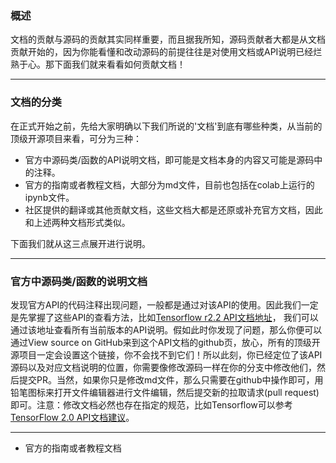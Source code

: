 
### 概述

文档的贡献与源码的贡献其实同样重要，而且据我所知，源码贡献者大都是从文档贡献开始的，因为你能看懂和改动源码的前提往往是对使用文档或API说明已经烂熟于心。那下面我们就来看看如何贡献文档！


---

### 文档的分类

在正式开始之前，先给大家明确以下我们所说的'文档'到底有哪些种类，从当前的顶级开源项目来看，可分为三种：

* 官方中源码类/函数的API说明文档，即可能是文档本身的内容又可能是源码中的注释。
* 官方的指南或者教程文档，大部分为md文件，目前也包括在colab上运行的ipynb文件。
* 社区提供的翻译或其他贡献文档，这些文档大都是还原或补充官方文档，因此和上述两种文档形式类似。


下面我们就从这三点展开进行说明。

---

### 官方中源码类/函数的说明文档

发现官方API的代码注释出现问题，一般都是通过对该API的使用。因此我们一定是先掌握了这些API的查看方法，比如[Tensorflow r2.2 API文档地址](https://tensorflow.google.cn/api_docs/python/tf)， 我们可以通过该地址查看所有当前版本的API说明。假如此时你发现了问题，那么你便可以通过View source on GitHub来到这个API文档的github页，放心，所有的顶级开源项目一定会设置这个链接，你不会找不到它们！所以此刻，你已经定位了该API源码以及对应文档说明的位置，你需要像修改源码一样在你的分支中修改他们，然后提交PR。当然，如果你只是修改md文件，那么只需要在github中操作即可，用铅笔图标来打开文件编辑器进行文件编辑，然后提交新的拉取请求(pull request)即可。注意：修改文档必然也存在指定的规范，比如Tensorflow可以参考[TensorFlow 2.0 API文档建议](https://docs.google.com/document/d/1e20k9CuaZ_-hp25-sSd8E8qldxKPKQR-SkwojYr_r-U/preview)。



---

* 官方的指南或者教程文档


